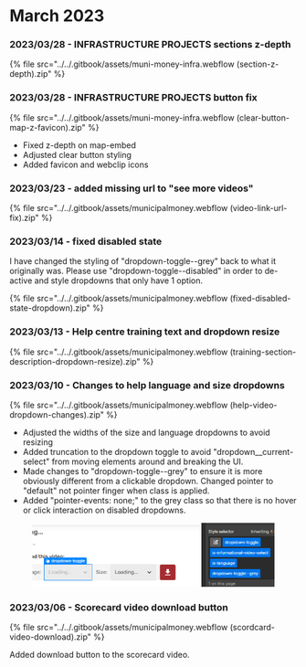 # March 2023

### 2023/03/28 - INFRASTRUCTURE PROJECTS sections z-depth&#x20;

{% file src="../../.gitbook/assets/muni-money-infra.webflow (section-z-depth).zip" %}

### 2023/03/28 - INFRASTRUCTURE PROJECTS button fix&#x20;

{% file src="../../.gitbook/assets/muni-money-infra.webflow (clear-button-map-z-favicon).zip" %}

* Fixed z-depth on map-embed
* Adjusted clear button styling
* Added favicon and webclip icons

### 2023/03/23 - added missing url to "see more videos"&#x20;

{% file src="../../.gitbook/assets/municipalmoney.webflow (video-link-url-fix).zip" %}

### 2023/03/14 - fixed disabled state

I have changed the styling of "dropdown-toggle--grey" back to what it originally was. Please use "dropdown-toggle--disabled" in order to de-active and style dropdowns that only have 1 option.

{% file src="../../.gitbook/assets/municipalmoney.webflow (fixed-disabled-state-dropdown).zip" %}

### 2023/03/13 - Help centre training text and dropdown resize

{% file src="../../.gitbook/assets/municipalmoney.webflow (training-section-description-dropdown-resize).zip" %}

### 2023/03/10 - Changes to help language and size dropdowns

{% file src="../../.gitbook/assets/municipalmoney.webflow (help-video-dropdown-changes).zip" %}

* Adjusted the widths of the size and language dropdowns to avoid resizing
* Added truncation to the dropdown toggle to avoid "dropdown\_\_current-select" from moving elements around and breaking the UI.
* Made changes to "dropdown-toggle--grey" to ensure it is more obviously different from a clickable dropdown. Changed pointer to "default" not pointer finger when class is applied.&#x20;
* Added "pointer-events: none;" to the grey class so that there is no hover or click interaction on disabled dropdowns.

<figure><img src="../../.gitbook/assets/image (18).png" alt=""><figcaption></figcaption></figure>



### 2023/03/06 - Scorecard video download button

{% file src="../../.gitbook/assets/municipalmoney.webflow (scordcard-video-download).zip" %}

Added download button to the scorecard video.
